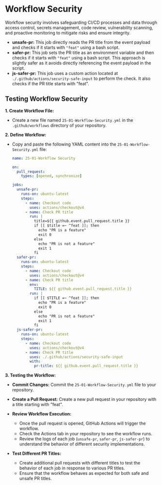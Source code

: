 # **Workflow Security**

Workflow security involves safeguarding CI/CD processes and data through access control, secrets management, code review, vulnerability scanning, and proactive monitoring to mitigate risks and ensure integrity.

* **unsafe-pr:** This job directly reads the PR title from the event payload and checks if it starts with `"feat"` using a bash script.
* **safer-pr:** This job sets the PR title as an environment variable and then checks if it starts with `"feat"` using a bash script. This approach is slightly safer as it avoids directly referencing the event payload in the script.
* **js-safer-pr:** This job uses a custom action located at `./.github/actions/security-safe-input` to perform the check. It also checks if the PR title starts with "feat".

## **Testing Workflow Security**

**1. Create Workflow File:** 

- Create a new file named `25-01-Workflow-Security.yml` in the `.github/workflows` directory of your repository.

**2. Define Workflow:** 

- Copy and paste the following YAML content into the `25-01-Workflow-Security.yml` file:

  ```yaml
  name: 25-01-Workflow Security

  on:
    pull_request:
      types: [opened, synchronize]

  jobs:
    unsafe-pr:
      runs-on: ubuntu-latest
      steps:
        - name: Checkout code
          uses: actions/checkout@v4
        - name: Check PR title
          run: |
            title=${{ github.event.pull_request.title }}
            if [[ $title =~ ^feat ]]; then
              echo "PR is a feature"
              exit 0
            else
              echo "PR is not a feature"
              exit 1
            fi
    safer-pr:
      runs-on: ubuntu-latest
      steps:
        - name: Checkout code
          uses: actions/checkout@v4
        - name: Check PR title
          env:
            TITLE: ${{ github.event.pull_request.title }}
          run: |
            if [[ $TITLE =~ ^feat ]]; then
              echo "PR is a feature"
              exit 0
            else
              echo "PR is not a feature"
              exit 1
            fi
    js-safer-pr:
      runs-on: ubuntu-latest
      steps:
        - name: Checkout code
          uses: actions/checkout@v4
        - name: Check PR title
          uses: ./.github/actions/security-safe-input
          with:
            pr-title: ${{ github.event.pull_request.title }}
  ```

**3. Testing the Workflow:**

- **Commit Changes:** Commit the `25-01-Workflow-Security.yml` file to your repository.

- **Create a Pull Request:** Create a new pull request in your repository with a title starting with "feat".

- **Review Workflow Execution:**

  - Once the pull request is opened, GitHub Actions will trigger the workflow.
  - Check the Actions tab in your repository to see the workflow runs.
  - Review the logs of each job (`unsafe-pr`, `safer-pr`, `js-safer-pr`) to understand the behavior of different security implementations.

- **Test Different PR Titles:**

  - Create additional pull requests with different titles to test the behavior of each job in response to various PR titles.
  - Ensure that the workflow behaves as expected for both safe and unsafe PR titles.